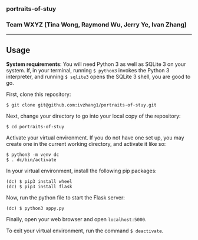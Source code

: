 ### portraits-of-stuy
### Team WXYZ (Tina Wong, Raymond Wu, Jerry Ye, Ivan Zhang)
---

## Usage

**System requirements**: You will need Python 3 as well as SQLite 3 on your system. If, in your terminal, running `$ python3` invokes the Python 3 interpreter, and running `$ sqlite3` opens the SQLite 3 shell, you are good to go.

First, clone this repository:
```
$ git clone git@github.com:ivzhang1/portraits-of-stuy.git
```

Next, change your directory to go into your local copy of the repository:
```
$ cd portraits-of-stuy
```

Activate your virtual environment. If you do not have one set up, you may create one in the current working directory, and activate it like so:
```
$ python3 -m venv dc
$ . dc/bin/activate
```

In your virtual environment, install the following pip packages:
```
(dc) $ pip3 install wheel
(dc) $ pip3 install flask
```

Now, run the python file to start the Flask server:
```
(dc) $ python3 appy.py
```

Finally, open your web browser and open `localhost:5000`.

To exit your virtual environment, run the command `$ deactivate`.
